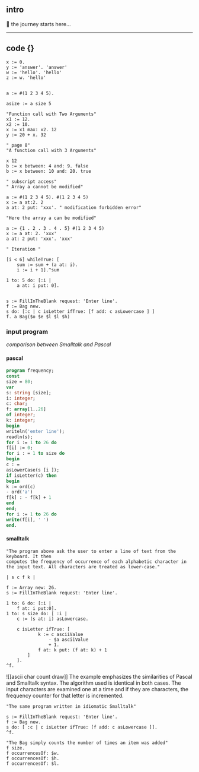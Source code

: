 ## intro

🧭 the journey starts here... 

---

## code {}
```smalltalk
x := 0.
y := 'answer'. 'answer' 
w := 'hello'. 'hello' 
z := w. 'hello'


a := #(1 2 3 4 5).

asize := a size 5

"Function call with Two Arguments"
x1 := 12.
x2 := 10.
x := x1 max: x2. 12 
y := 20 + x. 32

" page 8"
"A function call with 3 Arguments"

x 12
b := x between: 4 and: 9. false 
b := x between: 10 and: 20. true 

" subscript access"
" Array a cannot be modified"

a := #(1 2 3 4 5). #(1 2 3 4 5) 
x := a at:2. 2 
a at: 2 put: 'xxx'. " modification forbidden error"

"Here the array a can be modified"

a := {1 . 2 . 3 . 4 . 5} #(1 2 3 4 5) 
x := a at: 2. 'xxx' 
a at: 2 put: 'xxx'. 'xxx'

" Iteration "

[i < 6] whileTrue: [
	sum := sum + (a at: i).
	i := i + 1].^sum

1 to: 5 do: [:i |
	a at: i put: 0].


s := FillInTheBlank request: 'Enter line'.
f := Bag new.
s do: [:c | c isLetter ifTrue: [f add: c asLowercase ] ] 
f. a Bag($o $e $l $l $h) 

```

### input program
*comparison between Smalltalk and Pascal*
#### pascal

```pascal
program frequency;
const
size = 80;
var
s: string [size];
i: integer;
c: char;
f: array[l..26]
of integer;
k: integer;
begin
writeln('enter line');
readln(s);
for i := 1 to 26 do
f[i] := 0;
for i : = 1 to size do
begin
c : =
asLowerCase(s [i ]);
if isLetter(c) then
begin
k := ord(c)
- ord('a')
f[k] : - f[k] + 1
end
end;
for i := 1 to 26 do
write(f[i], ' ')
end.
```
#### **smalltalk**
```smalltalk
"The program above ask the user to enter a line of text from the keyboard. It then
computes the frequency of occurrence of each alphabetic character in the input text. All characters are treated as lower-case."

| s c f k |

f := Array new: 26.
s := FillInTheBlank request: 'Enter line'.

1 to: 6 do: [:i |
	f at: i put:0].
1 to: s size do: [ :i |
	c := (s at: i) asLowercase.

	c isLetter ifTrue: [
			k := c asciiValue
				- $a asciiValue
				+ 1.
			f at: k put: (f at: k) + 1
		]
	].
^f.
```
![[ascii char count draw]]
The example emphasizes the similarities of Pascal and Smalltalk syntax. The algorithm
used is identical in both cases. The input characters are examined one at a time and if they
are characters, the frequency counter for that letter is incremented.

```smalltalk
"The same program written in idiomatic Smalltalk"

s := FillInTheBlank request: 'Enter line'.
f := Bag new.
s do: [ :c | c isLetter ifTrue: [f add: c asLowercase ]].
^f.

"The Bag simply counts the number of times an item was added"
f size.
f occurrencesOf: $w.
f occurrencesOf: $h.
f occurrencesOf: $l.
```
